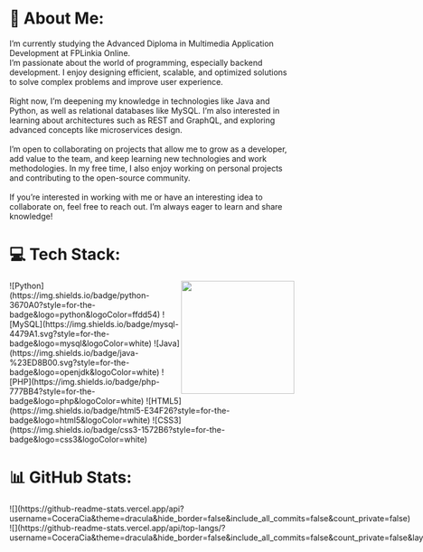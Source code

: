 # 💫 About Me:
I’m currently studying the Advanced Diploma in Multimedia Application Development at FPLinkia Online.<br>I’m passionate about the world of programming, especially backend development. I enjoy designing efficient, scalable, and optimized solutions to solve complex problems and improve user experience.<br><br>Right now, I’m deepening my knowledge in technologies like Java and Python, as well as relational databases like MySQL. I’m also interested in learning about architectures such as REST and GraphQL, and exploring advanced concepts like microservices design.<br><br>I’m open to collaborating on projects that allow me to grow as a developer, add value to the team, and keep learning new technologies and work methodologies. In my free time, I also enjoy working on personal projects and contributing to the open-source community.<br><br>If you’re interested in working with me or have an interesting idea to collaborate on, feel free to reach out. I’m always eager to learn and share knowledge!

# 💻 Tech Stack:
<img src="https://media.giphy.com/media/qgQUggAC3Pfv687qPC/giphy.gif" style="float:right" width="200"/>
![Python](https://img.shields.io/badge/python-3670A0?style=for-the-badge&logo=python&logoColor=ffdd54) 
![MySQL](https://img.shields.io/badge/mysql-4479A1.svg?style=for-the-badge&logo=mysql&logoColor=white) 
![Java](https://img.shields.io/badge/java-%23ED8B00.svg?style=for-the-badge&logo=openjdk&logoColor=white)
![PHP](https://img.shields.io/badge/php-777BB4?style=for-the-badge&logo=php&logoColor=white) 
![HTML5](https://img.shields.io/badge/html5-E34F26?style=for-the-badge&logo=html5&logoColor=white) 
![CSS3](https://img.shields.io/badge/css3-1572B6?style=for-the-badge&logo=css3&logoColor=white)


# 📊 GitHub Stats:
<div style="display:flex">
  ![](https://github-readme-stats.vercel.app/api?username=CoceraCia&theme=dracula&hide_border=false&include_all_commits=false&count_private=false)<br/>
  ![](https://github-readme-stats.vercel.app/api/top-langs/?username=CoceraCia&theme=dracula&hide_border=false&include_all_commits=false&count_private=false&layout=compact)
</div>



